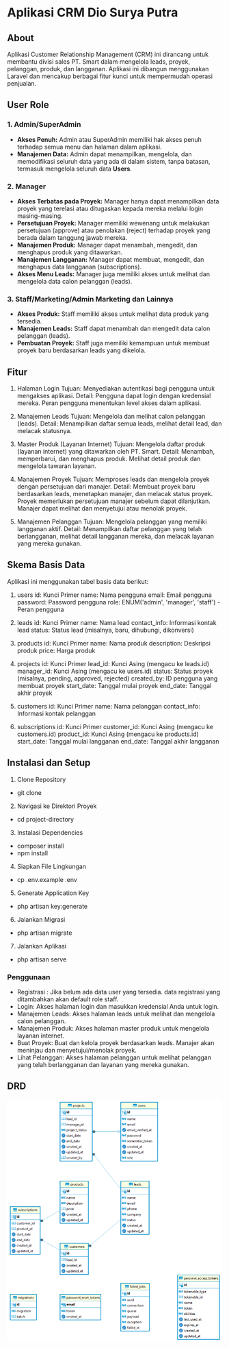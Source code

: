<!-- <p align="center">
<a href="https://laravel.com" target="_blank">
<img src="https://raw.githubusercontent.com/laravel/art/master/logo-lockup/5%20SVG/2%20CMYK/1%20Full%20Color/laravel-logolockup-cmyk-red.svg" width="400" alt="Laravel Logo">
</a>
</p> -->

<h1>Aplikasi CRM Dio Surya Putra</h1>


## About

Aplikasi Customer Relationship Management (CRM) ini dirancang untuk membantu divisi sales PT. Smart dalam mengelola leads, proyek, pelanggan, produk, dan langganan. Aplikasi ini dibangun menggunakan Laravel dan mencakup berbagai fitur kunci untuk mempermudah operasi penjualan.

## User Role

<h3>1. Admin/SuperAdmin</h3>
<ul>
    <li><strong>Akses Penuh:</strong> Admin atau SuperAdmin memiliki hak akses penuh terhadap semua menu dan halaman dalam aplikasi.</li>
    <li><strong>Manajemen Data:</strong> Admin dapat menampilkan, mengelola, dan memodifikasi seluruh data yang ada di dalam sistem, tanpa batasan, termasuk mengelola seluruh data <strong>Users</strong>.</li>
</ul>

<h3>2. Manager</h3>
<ul>
    <li><strong>Akses Terbatas pada Proyek:</strong> Manager hanya dapat menampilkan data proyek yang terelasi atau ditugaskan kepada mereka melalui login masing-masing.</li>
    <li><strong>Persetujuan Proyek:</strong> Manager memiliki wewenang untuk melakukan persetujuan (approve) atau penolakan (reject) terhadap proyek yang berada dalam tanggung jawab mereka.</li>
    <li><strong>Manajemen Produk:</strong> Manager dapat menambah, mengedit, dan menghapus produk yang ditawarkan.</li>
    <li><strong>Manajemen Langganan:</strong> Manager dapat membuat, mengedit, dan menghapus data langganan (subscriptions).</li>
    <li><strong>Akses Menu Leads:</strong> Manager juga memiliki akses untuk melihat dan mengelola data calon pelanggan (leads).</li>
</ul>

<h3>3. Staff/Marketing/Admin Marketing dan Lainnya</h3>
<ul>
    <li><strong>Akses Produk:</strong> Staff memiliki akses untuk melihat data produk yang tersedia.</li>
    <li><strong>Manajemen Leads:</strong> Staff dapat menambah dan mengedit data calon pelanggan (leads).</li>
    <li><strong>Pembuatan Proyek:</strong> Staff juga memiliki kemampuan untuk membuat proyek baru berdasarkan leads yang dikelola.</li>
</ul>


## Fitur

1. Halaman Login
Tujuan: Menyediakan autentikasi bagi pengguna untuk mengakses aplikasi.
Detail: Pengguna dapat login dengan kredensial mereka. Peran pengguna menentukan level akses dalam aplikasi.

2. Manajemen Leads
Tujuan: Mengelola dan melihat calon pelanggan (leads).
Detail: Menampilkan daftar semua leads, melihat detail lead, dan melacak statusnya.

3. Master Produk (Layanan Internet)
Tujuan: Mengelola daftar produk (layanan internet) yang ditawarkan oleh PT. Smart.
Detail: Menambah, memperbarui, dan menghapus produk. Melihat detail produk dan mengelola tawaran layanan.

4. Manajemen Proyek
Tujuan: Memproses leads dan mengelola proyek dengan persetujuan dari manajer.
Detail: Membuat proyek baru berdasarkan leads, menetapkan manajer, dan melacak status proyek. Proyek memerlukan persetujuan manajer sebelum dapat dilanjutkan. Manajer dapat melihat dan menyetujui atau menolak proyek.

5. Manajemen Pelanggan
Tujuan: Mengelola pelanggan yang memiliki langganan aktif.
Detail: Menampilkan daftar pelanggan yang telah berlangganan, melihat detail langganan mereka, dan melacak layanan yang mereka gunakan.


## Skema Basis Data

Aplikasi ini menggunakan tabel basis data berikut:

1. users
id: Kunci Primer
name: Nama pengguna
email: Email pengguna
password: Password pengguna
role: ENUM('admin', 'manager', 'staff') - Peran pengguna

2. leads
id: Kunci Primer
name: Nama lead
contact_info: Informasi kontak lead
status: Status lead (misalnya, baru, dihubungi, dikonversi)

3. products
id: Kunci Primer
name: Nama produk
description: Deskripsi produk
price: Harga produk

4. projects
id: Kunci Primer
lead_id: Kunci Asing (mengacu ke leads.id)
manager_id: Kunci Asing (mengacu ke users.id)
status: Status proyek (misalnya, pending, approved, rejected)
created_by: ID pengguna yang membuat proyek
start_date: Tanggal mulai proyek
end_date: Tanggal akhir proyek

5. customers
id: Kunci Primer
name: Nama pelanggan
contact_info: Informasi kontak pelanggan

6. subscriptions
id: Kunci Primer
customer_id: Kunci Asing (mengacu ke customers.id)
product_id: Kunci Asing (mengacu ke products.id)
start_date: Tanggal mulai langganan
end_date: Tanggal akhir langganan


## Instalasi dan Setup

1. Clone Repository
 - git clone <repository-url>

2. Navigasi ke Direktori Proyek
 - cd project-directory

3. Instalasi Dependencies
 - composer install
 - npm install

4. Siapkan File Lingkungan
 - cp .env.example .env

5. Generate Application Key
 - php artisan key:generate

6. Jalankan Migrasi
 - php artisan migrate

7. Jalankan Aplikasi
 - php artisan serve


### Penggunaan

- Registrasi : Jika belum ada data user yang tersedia. data registrasi yang ditambahkan akan default role staff.
- Login: Akses halaman login dan masukkan kredensial Anda untuk login.
- Manajemen Leads: Akses halaman leads untuk melihat dan mengelola calon pelanggan.
- Manajemen Produk: Akses halaman master produk untuk mengelola layanan internet.
- Buat Proyek: Buat dan kelola proyek berdasarkan leads. Manajer akan meninjau dan menyetujui/menolak proyek.
- Lihat Pelanggan: Akses halaman pelanggan untuk melihat pelanggan yang telah berlangganan dan layanan yang mereka gunakan.

## DRD

<p align="center">
<img src="ERD.png" alt="Picture">
</p>
